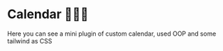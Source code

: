 # Calendar 📆📆📆
Here you can see a mini plugin of custom calendar, used OOP and some tailwind as CSS  
